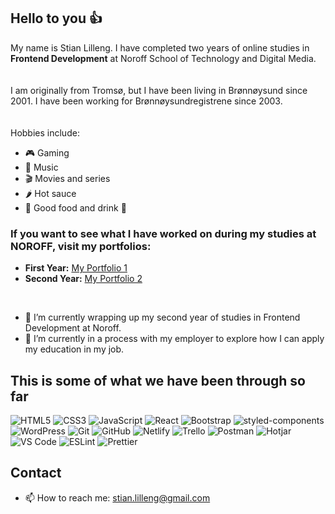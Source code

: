 ## Hello to you :thumbsup:

My name is Stian Lilleng. I have completed two years of online studies in **Frontend Development** at Noroff School of Technology and Digital Media.  
<br>
<br>
I am originally from Tromsø, but I have been living in Brønnøysund since 2001. I have been working for Brønnøysundregistrene since 2003.  
<br>
<br>
Hobbies include:
- 🎮 Gaming  
- 🎵 Music  
- 🎬 Movies and series  
- 🌶️ Hot sauce  
- 🍕 Good food and drink 🍻  

### If you want to see what I have worked on during my studies at NOROFF, visit my portfolios:

- **First Year:** [My Portfolio 1](https://portfolio1-stianlilleng.netlify.app/)  
- **Second Year:** [My Portfolio 2](https://portfolio2-stianl.netlify.app/)  


<br>

- 🔭 I’m currently wrapping up my second year of studies in Frontend Development at Noroff.  
- 🌱 I’m currently in a process with my employer to explore how I can apply my education in my job.  

## This is some of what we have been through so far

![HTML5](https://img.shields.io/badge/HTML5-E34F26.svg?style=for-the-badge&logo=HTML5&logoColor=white)
![CSS3](https://img.shields.io/badge/CSS3-1572B6.svg?style=for-the-badge&logo=CSS3&logoColor=white)
![JavaScript](https://img.shields.io/badge/JavaScript-F7DF1E.svg?style=for-the-badge&logo=JavaScript&logoColor=black)
![React](https://img.shields.io/badge/React-61DAFB.svg?style=for-the-badge&logo=React&logoColor=black)
![Bootstrap](https://img.shields.io/badge/Bootstrap-7952B3.svg?style=for-the-badge&logo=Bootstrap&logoColor=white)
![styled-components](https://img.shields.io/badge/styled--components-DB7093.svg?style=for-the-badge&logo=styled-components&logoColor=white)
![WordPress](https://img.shields.io/badge/WordPress-21759B.svg?style=for-the-badge&logo=WordPress&logoColor=white)
![Git](https://img.shields.io/badge/Git-F05032.svg?style=for-the-badge&logo=Git&logoColor=white)
![GitHub](https://img.shields.io/badge/GitHub-181717.svg?style=for-the-badge&logo=GitHub&logoColor=white)
![Netlify](https://img.shields.io/badge/Netlify-00C7B7.svg?style=for-the-badge&logo=Netlify&logoColor=white)
![Trello](https://img.shields.io/badge/Trello-0052CC.svg?style=for-the-badge&logo=Trello&logoColor=white)
![Postman](https://img.shields.io/badge/Postman-FF6C37.svg?style=for-the-badge&logo=Postman&logoColor=white)
![Hotjar](https://img.shields.io/badge/Hotjar-FD3A5C.svg?style=for-the-badge&logo=Hotjar&logoColor=white)
![VS Code](https://img.shields.io/badge/VS_Code-007ACC.svg?style=for-the-badge&logo=visual-studio-code&logoColor=white)
![ESLint](https://img.shields.io/badge/ESLint-4B32C3.svg?style=for-the-badge&logo=eslint&logoColor=white)
![Prettier](https://img.shields.io/badge/Prettier-1A2C34.svg?style=for-the-badge&logo=prettier&logoColor=white)



## Contact

- 📫 How to reach me: stian.lilleng@gmail.com
<!--
**StianL82/StianL82** is a ✨ _special_ ✨ repository because its `README.md` (this file) appears on your GitHub profile.

Here are some ideas to get you started:

- 🔭 I’m currently working on ...
- 🌱 I’m currently learning ...
- 👯 I’m looking to collaborate on ...
- 🤔 I’m looking for help with ...
- 💬 Ask me about ...
- 📫 How to reach me: ...
- 😄 Pronouns: ...
- ⚡ Fun fact: ...
-->
